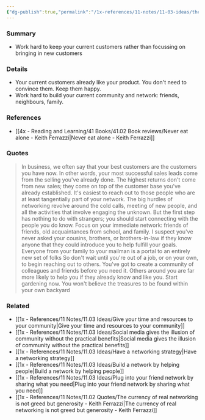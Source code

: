 ```yaml
---
{"dg-publish":true,"permalink":"/1x-references/11-notes/11-03-ideas/the-most-valuable-community-is-the-one-you-already-have/","title":"The most valuable community is the one you already have","created":"2025-03-07T10:34:35.814+03:00","updated":"2025-03-07T11:19:59.802+03:00"}
---
```



### Summary
- Work hard to keep your current customers rather than focussing on bringing in new customers

### Details
- Your current customers already like your product. You don't need to convince them.  Keep them happy.
- Work hard to build your current community and network: friends, neighbours, family.

### References
- [[4x - Reading and Learning/41 Books/41.02 Book reviews/Never eat alone - Keith Ferrazzi\|Never eat alone - Keith Ferrazzi]]

### Quotes
> In business, we often say that your best customers are the customers you have now. In other words, your most successful sales leads come from the selling you've already done. The highest returns don't come from new sales; they come on top of the customer base you've already established. It's easiest to reach out to those people who are at least tangentially part of your network. The big hurdles of networking revolve around the cold calls, meeting of new people, and all the activities that involve engaging the unknown. But the first step has nothing to do with strangers; you should start connecting with the people you do know. Focus on your immediate network: friends of friends, old acquaintances from school, and family. I suspect you've never asked your cousins, brothers, or brothers-in-law if they know anyone that they could introduce you to help fulfill your goals. Everyone from your family to your mailman is a portal to an entirely new set of folks 
> So don't wait until you're out of a job, or on your own, to begin reaching out to others. You've got to create a community of colleagues and friends before you need it. Others around you are far more likely to help you if they already know and like you. Start gardening now. You won't believe the treasures to be found within your own backyard

### Related
- [[1x - References/11 Notes/11.03 Ideas/Give your time and resources to your community\|Give your time and resources to your community]]
- [[1x - References/11 Notes/11.03 Ideas/Social media gives the illusion of community without the practical benefits\|Social media gives the illusion of community without the practical benefits]]
- [[1x - References/11 Notes/11.03 Ideas/Have a networking strategy\|Have a networking strategy]]
- [[1x - References/11 Notes/11.03 Ideas/Build a network by helping people\|Build a network by helping people]]
- [[1x - References/11 Notes/11.03 Ideas/Plug into your friend network by sharing what you need\|Plug into your friend network by sharing what you need]]
- [[1x - References/11 Notes/11.02 Quotes/The currency of real networking is not greed but generosity - Keith Ferrazzi\|The currency of real networking is not greed but generosity - Keith Ferrazzi]]